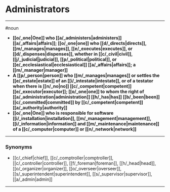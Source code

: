 # Administrators
---
#noun
- **[[o/_one|One]] who [[a/_administers|administers]] [[a/_affairs|affairs]]; [[o/_one|one]] who [[d/_directs|directs]], [[m/_manages|manages]], [[e/_executes|executes]], or [[d/_dispenses|dispenses]], whether in [[c/_civil|civil]], [[j/_judicial|judicial]], [[p/_political|political]], or [[e/_ecclesiastical|ecclesiastical]] [[a/_affairs|affairs]]; a [[m/_manager|manager]]**
- **A [[p/_person|person]] who [[m/_manages|manages]] or settles the [[e/_estate|estate]] of an [[i/_intestate|intestate]], or of a testator when there is [[n/_no|no]] [[c/_competent|competent]] [[e/_executor|executor]]; [[o/_one|one]] to whom the right of [[a/_administration|administration]] [[h/_has|has]] [[b/_been|been]] [[c/_committed|committed]] by [[c/_competent|competent]] [[a/_authority|authority]]**
- **[[o/_one|One]] who is responsible for software [[i/_installation|installation]], [[m/_management|management]], [[i/_information|information]] and [[m/_maintenance|maintenance]] of a [[c/_computer|computer]] or [[n/_network|network]]**
---
### Synonyms
- [[c/_chief|chief]], [[c/_comptroller|comptroller]], [[c/_controller|controller]], [[f/_foreman|foreman]], [[h/_head|head]], [[o/_organizer|organizer]], [[o/_overseer|overseer]], [[s/_superintendent|superintendent]], [[s/_supervisor|supervisor]], [[a/_admin|admin]]
---
